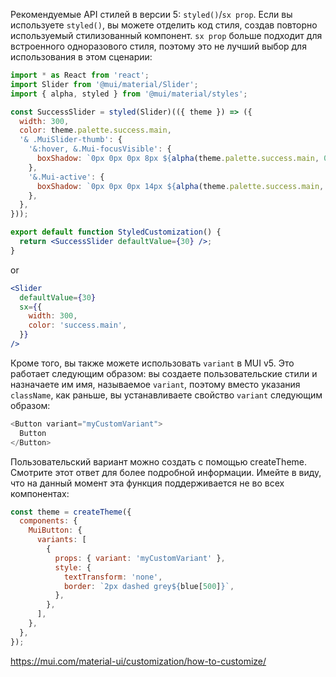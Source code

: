 Рекомендуемые API стилей в версии 5: `styled()`/`sx prop`. Если вы используете `styled()`, вы можете отделить код стиля, создав повторно используемый стилизованный компонент. `sx prop` больше подходит для встроенного одноразового стиля, поэтому это не лучший выбор для использования в этом сценарии:
```jsx
import * as React from 'react';
import Slider from '@mui/material/Slider';
import { alpha, styled } from '@mui/material/styles';

const SuccessSlider = styled(Slider)(({ theme }) => ({
  width: 300,
  color: theme.palette.success.main,
  '& .MuiSlider-thumb': {
    '&:hover, &.Mui-focusVisible': {
      boxShadow: `0px 0px 0px 8px ${alpha(theme.palette.success.main, 0.16)}`,
    },
    '&.Mui-active': {
      boxShadow: `0px 0px 0px 14px ${alpha(theme.palette.success.main, 0.16)}`,
    },
  },
}));

export default function StyledCustomization() {
  return <SuccessSlider defaultValue={30} />;
}
```
or
```jsx
<Slider
  defaultValue={30}
  sx={{
    width: 300,
    color: 'success.main',
  }}
/>
```

Кроме того, вы также можете использовать `variant` в MUI v5. Это работает следующим образом: вы создаете пользовательские стили и назначаете им имя, называемое `variant`, поэтому вместо указания `className`, как раньше, вы устанавливаете свойство `variant` следующим образом:

```javascript
<Button variant="myCustomVariant">
  Button
</Button>
```

Пользовательский вариант можно создать с помощью createTheme. Смотрите этот ответ для более подробной информации. Имейте в виду, что на данный момент эта функция поддерживается не во всех компонентах:

```javascript
const theme = createTheme({
  components: {
    MuiButton: {
      variants: [
        {
          props: { variant: 'myCustomVariant' },
          style: {
            textTransform: 'none',
            border: `2px dashed grey${blue[500]}`,
          },
        },
      ],
    },
  },
});
```

https://mui.com/material-ui/customization/how-to-customize/